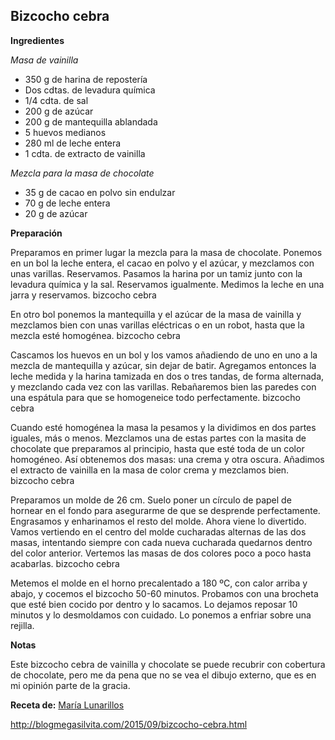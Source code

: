## Bizcocho cebra

**Ingredientes**

*Masa de vainilla*

- 350 g de harina de repostería
- Dos cdtas. de levadura química
- 1/4 cdta. de sal
- 200 g de azúcar
- 200 g de mantequilla ablandada
- 5 huevos medianos
- 280 ml de leche entera
- 1 cdta. de extracto de vainilla

*Mezcla para la masa de chocolate*

- 35 g de cacao en polvo sin endulzar
- 70 g de leche entera
- 20 g de azúcar

**Preparación**

Preparamos en primer lugar la mezcla para la masa de chocolate. Ponemos en un bol la leche entera, el cacao en polvo y el azúcar, y mezclamos con unas varillas. Reservamos.
Pasamos la harina por un tamiz junto con la levadura química y la sal. Reservamos igualmente.
Medimos la leche en una jarra y reservamos.
bizcocho cebra

En otro bol ponemos la mantequilla y el azúcar de la masa de vainilla y mezclamos bien con unas varillas eléctricas o en un robot, hasta que la mezcla esté homogénea.
bizcocho cebra

Cascamos los huevos en un bol y los vamos añadiendo de uno en uno a la mezcla de mantequilla y azúcar, sin dejar de batir.
Agregamos entonces la leche medida y la harina tamizada en dos o tres tandas, de forma alternada, y mezclando cada vez con las varillas. Rebañaremos bien las paredes con una espátula para que se homogeneice todo perfectamente.
bizcocho cebra

Cuando esté homogénea la masa la pesamos y la dividimos en dos partes iguales, más o menos. Mezclamos una de estas partes con la masita de chocolate que preparamos al principio, hasta que esté toda de un color homogéneo. Así obtenemos dos masas: una crema y otra oscura. Añadimos el extracto de vainilla en la masa de color crema y mezclamos bien.
bizcocho cebra

Preparamos un molde de 26 cm. Suelo poner un círculo de papel de hornear en el fondo para asegurarme de que se desprende perfectamente. Engrasamos y enharinamos el resto del molde.
Ahora viene lo divertido. Vamos vertiendo en el centro del molde cucharadas alternas de las dos masas, intentando siempre con cada nueva cucharada quedarnos dentro del color anterior. Vertemos las masas de dos colores poco a poco hasta acabarlas.
bizcocho cebra

Metemos el molde en el horno precalentado a 180 ºC, con calor arriba y abajo, y cocemos el bizcocho 50-60 minutos. Probamos con una brocheta que esté bien cocido por dentro y lo sacamos.
Lo dejamos reposar 10 minutos y lo desmoldamos con cuidado. Lo ponemos a enfriar sobre una rejilla.

**Notas**

Este bizcocho cebra de vainilla y chocolate se puede recubrir con cobertura de chocolate, pero me da pena que no se vea el dibujo externo, que es en mi opinión parte de la gracia.

**Receta de:** [María Lunarillos](http://www.marialunarillos.com/blog/2015/09/receta-paso-a-paso-de-bizcocho-cebra.html)

http://blogmegasilvita.com/2015/09/bizcocho-cebra.html
